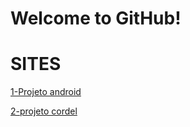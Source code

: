 # Welcome to GitHub!

<h1>SITES</h1>


<p><a href="https://juvenciofigo.github.io/criados/10\index.html" target="_blank">1-Projeto android</a></p>


<P><a href="https://juvenciofigo.github.io/criados/12\ProjetoCordel.html" TARGET="_BLANK">2-projeto cordel</a></P>


